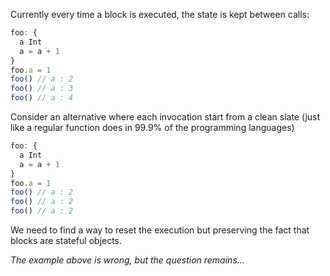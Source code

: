 
Currently every time a block is executed, the state is kept between calls: 

```js
foo: {
  a Int
  a = a + 1
}
foo.a = 1
foo() // a : 2
foo() // a : 3
foo() // a : 4

```

Consider an alternative where each invocation start from a clean slate (just like a regular function does in 99.9% of the programming languages)

```js
foo: {
  a Int
  a = a + 1
}
foo.a = 1
foo() // a : 2
foo() // a : 2
foo() // a : 2
```

We need to find a way to reset the execution but preserving the fact that blocks are stateful objects. 

_The example above is wrong, but the question remains..._

